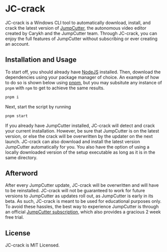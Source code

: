 # JC-crack

JC-crack is a Windows CLI tool to automatically download, install, and crack the latest version of [JumpCutter](https://jumpcutter.com/), the autonomous video editor created by Carykh and the JumpCutter team. Through JC-crack, you can enjoy the full features of JumpCutter without subscribing or ever creating an account.

## Installation and Usage

To start off, you should already have [NodeJS](https://nodejs.org) installed. Then, download the dependencies using your package manager of choice. An example of how to do so is shown below using [pnpm](https://pnpm.io), but you may subsitute any instance of `pnpm` with `npm` to get to achieve the same results.

```bash
pnpm i
```

Next, start the script by running

```bash
pnpm start
```

If you already have JumpCutter installed, JC-crack will detect and crack your current installation. However, be sure that JumpCutter is on the latest version, or else the crack will be overwritten by the updater on the next launch. JC-crack can also download and install the latest version JumpCutter automatically for you. You also have the option of using a locally downloaded version of the setup executable as long as it is in the same directory.

## Afterword

After every JumpCutter update, JC-crack will be overwritten and will have to be reinstalled. JC-crack will not be guaranteed to work for future versions to JumpCutter as updates roll out, as JumpCutter is early in its beta. As such, JC-crack is meant to be used for educational purposes only. To avoid these hassles, the best way to experience JumpCutter is through an official [JumpCutter subscription](https://jumpcutter.com/pricing), which also provides a gracious 2 week free trial.

## License

JC-crack is MIT Licensed.
